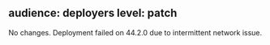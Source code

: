 audience: deployers
level: patch
---
No changes. Deployment failed on 44.2.0 due to intermittent network issue.
